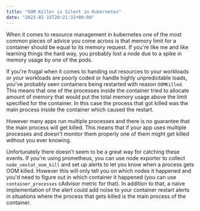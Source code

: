 ```yaml
---
title: "OOM Killer is Silent in Kubernetes"
date: "2023-02-15T20:21:32+00:00"
---
```


When it comes to resource management in kubernetes one of the most common pieces
of advice you come across is that memory limit for a container should be equal to
its memory request. If you're like me and like learning things the hard way, you
probably lost a node due to a spike in memory usage by one of the pods.

If you're frugal when it comes to handing out resources to your workloads or your
workloads are poorly coded or handle highly unpredictable loads, you've probably
seen containers being restarted with reason `OOMKilled`. This means that one of
the processes inside the container tried to allocate amount of memory that would
put the total memory usage above the limit specified for the container. In this
case the process that got killed was the main process inside the container which
caused the restart.

However many apps run multiple processes and there is no guarantee that the main
process will get killed. This means that if your app uses multiple processes and
doesn't monitor them properly one of them might get killed without you ever knowing.

Unfortunately there doesn't seem to be a great way for catching these events. If
you're using prometheus, you can use node exporter to collect `node_vmstat_oom_kill`
and set up alerts to let you know when a process gets OOM killed. However this will
only tell you on which nodes it happened and you'd need to figure out in which
container it happened (you can use `container_processes` cAdvisor metric for that).
In addition to that, a naive implementation of the alert could add noise to your
container restart alerts in situations where the process that gets killed is the
main process of the container.
